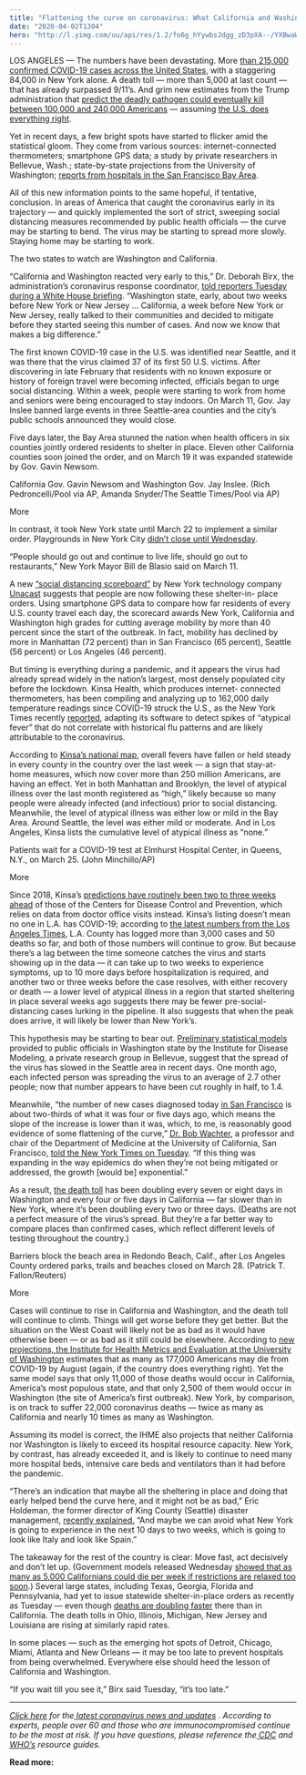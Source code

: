 ```yaml
---
title: "Flattening the curve on coronavirus: What California and Washington can teach the world"
date: "2020-04-02T1304"
hero: "http://l.yimg.com/uu/api/res/1.2/fo6g_hYywbsJdgg_zD3pXA--/YXBwaWQ9eXRhY2h5b247aD04Njt3PTEzMDs-/https://media-mbst-pub-ue1.s3.amazonaws.com/creatr-uploaded-images/2020-04/d00a6ac0-74f3-11ea-9faf-bd3f758411a3"
---
```

[ ][1]

[][1]

LOS ANGELES — The numbers have been devastating. More [than 215,000
confirmed COVID-19 cases across the United States][2], with a staggering
84,000 in New York alone. A death toll — more than 5,000 at last count —
that has already surpassed 9/11’s. And grim new estimates from the Trump
administration that [predict the deadly pathogen could eventually kill
between 100,000 and 240,000 Americans][3] — assuming [the U.S. does
everything right][4].

Yet in recent days, a few bright spots have started to flicker amid the
statistical gloom. They come from various sources: internet-connected
thermometers; smartphone GPS data; a study by private researchers in
Bellevue, Wash.; state-by-state projections from the University of
Washington; [reports from hospitals in the San Francisco Bay Area][5].

All of this new information points to the same hopeful, if tentative,
conclusion. In areas of America that caught the coronavirus early in its
trajectory — and quickly implemented the sort of strict, sweeping social
distancing measures recommended by public health officials — the curve
may be starting to bend. The virus may be starting to spread more
slowly. Staying home may be starting to work.

The two states to watch are Washington and California.

“California and Washington reacted very early to this,” Dr. Deborah
Birx, the administration’s coronavirus response coordinator, [told
reporters Tuesday during a White House briefing][6]. “Washington state,
early, about two weeks before New York or New Jersey ... California, a
week before New York or New Jersey, really talked to their communities
and decided to mitigate before they started seeing this number of cases.
And now we know that makes a big difference.”

The first known COVID-19 case in the U.S. was identified near Seattle,
and it was there that the virus claimed 37 of its first 50 U.S. victims.
After discovering in late February that residents with no known exposure
or history of foreign travel were becoming infected, officials began to
urge social distancing. Within a week, people were starting to work from
home and seniors were being encouraged to stay indoors. On March 11,
Gov. Jay Inslee banned large events in three Seattle-area counties and
the city’s public schools announced they would close.

Five days later, the Bay Area stunned the nation when health officers in
six counties jointly ordered residents to shelter in place. Eleven other
California counties soon joined the order, and on March 19 it was
expanded statewide by Gov. Gavin Newsom.

California Gov. Gavin Newsom and Washington Gov. Jay Inslee. (Rich
Pedroncelli/Pool via AP, Amanda Snyder/The Seattle Times/Pool via AP)

More

In contrast, it took New York state until March 22 to implement a
similar order. Playgrounds in New York City [didn’t close until
Wednesday][7].

“People should go out and continue to live life, should go out to
restaurants,” New York Mayor Bill de Blasio said on March 11.

A new [“social distancing scoreboard”][8] by New York technology company
[Unacast][9] suggests that people are now following these shelter-in-
place orders. Using smartphone GPS data to compare how far residents of
every U.S. county travel each day, the scorecard awards New York,
California and Washington high grades for cutting average mobility by
more than 40 percent since the start of the outbreak. In fact, mobility
has declined by more in Manhattan (72 percent) than in San Francisco (65
percent), Seattle (56 percent) or Los Angeles (46 percent).

But timing is everything during a pandemic, and it appears the virus had
already spread widely in the nation’s largest, most densely populated
city before the lockdown. Kinsa Health, which produces internet-
connected thermometers, has been compiling and analyzing up to 162,000
daily temperature readings since COVID-19 struck the U.S., as the New
York Times recently [reported][10], adapting its software to detect
spikes of “atypical fever” that do not correlate with historical flu
patterns and are likely attributable to the coronavirus.

According to [Kinsa’s national map][11], overall fevers have fallen or
held steady in every county in the country over the last week — a sign
that stay-at-home measures, which now cover more than 250 million
Americans, are having an effect. Yet in both Manhattan and Brooklyn, the
level of atypical illness over the last month registered as “high,”
likely because so many people were already infected (and infectious)
prior to social distancing. Meanwhile, the level of atypical illness was
either low or mild in the Bay Area. Around Seattle, the level was either
mild or moderate. And in Los Angeles, Kinsa lists the cumulative level
of atypical illness as “none.”

Patients wait for a COVID-19 test at Elmhurst Hospital Center, in
Queens, N.Y., on March 25. (John Minchillo/AP)

More

Since 2018, Kinsa’s [predictions have routinely been two to three weeks
ahead][12] of those of the Centers for Disease Control and Prevention,
which relies on data from doctor office visits instead. Kinsa’s listing
doesn’t mean no one in L.A. has COVID-19; according to [the latest
numbers from the Los Angeles Times][13], L.A. County has logged more
than 3,000 cases and 50 deaths so far, and both of those numbers will
continue to grow. But because there’s a lag between the time someone
catches the virus and starts showing up in the data — it can take up to
two weeks to experience symptoms, up to 10 more days before
hospitalization is required, and another two or three weeks before the
case resolves, with either recovery or death — a lower level of atypical
illness in a region that started sheltering in place several weeks ago
suggests there may be fewer pre-social-distancing cases lurking in the
pipeline. It also suggests that when the peak does arrive, it will
likely be lower than New York’s.

This hypothesis may be starting to bear out. [Preliminary statistical
models][14] provided to public officials in Washington state by the
Institute for Disease Modeling, a private research group in Bellevue,
suggest that the spread of the virus has slowed in the Seattle area in
recent days. One month ago, each infected person was spreading the virus
to an average of 2.7 other people; now that number appears to have been
cut roughly in half, to 1.4.

Meanwhile, “the number of new cases diagnosed today [in San
Francisco][15] is about two-thirds of what it was four or five days ago,
which means the slope of the increase is lower than it was, which, to
me, is reasonably good evidence of some flattening of the curve,” [Dr.
Bob Wachter][16], a professor and chair of the Department of Medicine at
the University of California, San Francisco, [told the New York Times on
Tuesday][17]. “If this thing was expanding in the way epidemics do when
they’re not being mitigated or addressed, the growth [would be]
exponential.”

As a result, [the death toll][18] has been doubling every seven or eight
days in Washington and every four or five days in California — far
slower than in New York, where it’s been doubling every two or three
days. (Deaths are not a perfect measure of the virus’s spread. But
they’re a far better way to compare places than confirmed cases, which
reflect different levels of testing throughout the country.)

Barriers block the beach area in Redondo Beach, Calif., after Los
Angeles County ordered parks, trails and beaches closed on March 28.
(Patrick T. Fallon/Reuters)

More

Cases will continue to rise in California and Washington, and the death
toll will continue to climb. Things will get worse before they get
better. But the situation on the West Coast will likely not be as bad as
it would have otherwise been — or as bad as it still could be elsewhere.
According to [new projections, the Institute for Health Metrics and
Evaluation at the University of Washington][19] estimates that as many
as 177,000 Americans may die from COVID-19 by August (again, if the
country does everything right). Yet the same model says that only 11,000
of those deaths would occur in California, America’s most populous
state, and that only 2,500 of them would occur in Washington (the site
of America’s first outbreak). New York, by comparison, is on track to
suffer 22,000 coronavirus deaths — twice as many as California and
nearly 10 times as many as Washington.

Assuming its model is correct, the IHME also projects that neither
California nor Washington is likely to exceed its hospital resource
capacity. New York, by contrast, has already exceeded it, and is likely
to continue to need many more hospital beds, intensive care beds and
ventilators than it had before the pandemic.

“There’s an indication that maybe all the sheltering in place and doing
that early helped bend the curve here, and it might not be as bad,” Eric
Holdeman, the former director of King County (Seattle) disaster
management, [recently explained.][20] “And maybe we can avoid what New
York is going to experience in the next 10 days to two weeks, which is
going to look like Italy and look like Spain.”

The takeaway for the rest of the country is clear: Move fast, act
decisively and don’t let up. (Government models released Wednesday
[showed that as many as 5,000 Californians could die per week if
restrictions are relaxed too soon][21].) Several large states, including
Texas, Georgia, Florida and Pennsylvania, had yet to issue statewide
shelter-in-place orders as recently as Tuesday — even though [deaths are
doubling faster][18] there than in California. The death tolls in Ohio,
Illinois, Michigan, New Jersey and Louisiana are rising at similarly
rapid rates.

In some places — such as the emerging hot spots of Detroit, Chicago,
Miami, Atlanta and New Orleans — it may be too late to prevent hospitals
from being overwhelmed. Everywhere else should heed the lesson of
California and Washington.

“If you wait till you see it,” Birx said Tuesday, “it’s too late.”

_____

[ _Click here_][22] _for the_[ _latest coronavirus news and
updates_][23] _. According to experts, people over 60 and those who are
immunocompromised continue to be the most at risk. If you have
questions, please reference the_[ _CDC_][24] _and_[ _WHO’s_][25]
_resource guides._

 **Read more:**

   [1]: https://news.yahoo.com/coronavirus
   [2]: https://coronavirus.jhu.edu/map.html
   [3]: https://news.yahoo.com/trump-sees-hard-days-ahead-in-coronavirus-fight-with-as-many-as-240000-americans-dead-030500269.html
   [4]: https://www.npr.org/sections/health-shots/2020/04/01/824744490/5-key-facts-the-white-house-isnt-saying-about-their-covid-19-projections
   [5]: https://brokeassstuart.com/2020/03/30/bay-area-curve-stays-flattened-ucsf-er-stays-quiet/
   [6]: https://www.foxnews.com/health/birx-praises-california-washington-for-coronavirus-response-says-ny-nj-lagged
   [7]: https://nypost.com/2020/04/01/cuomo-closes-all-nyc-playgrounds-to-stop-coronavirus-spread/
   [8]: https://www.unacast.com/covid19/social-distancing-scoreboard
   [9]: http://www.unacast.com/
   [10]: https://www.nytimes.com/2020/03/30/health/coronavirus-restrictions-fevers.html
   [11]: https://healthweather.us/?mode=Trends
   [12]: https://www.nytimes.com/2018/01/16/health/smart-thermometers-flu.html
   [13]: https://www.latimes.com/projects/california-coronavirus-cases-tracking-outbreak/
   [14]: http://www.documentcloud.org/documents/6821542-Social-Distancing-Mobility-Reductions-Reduced.html
   [15]: https://www.sfdph.org/dph/alerts/coronavirus.asp
   [16]: https://medicine.ucsf.edu/people/robert-wachter
   [17]: https://www.nytimes.com/2020/04/01/us/coronavirus-california-new-york-testing.html
   [18]: https://www.nytimes.com/interactive/2020/03/21/upshot/coronavirus-deaths-by-country.html
   [19]: https://covid19.healthdata.org/projections
   [20]: https://mynorthwest.com/1797011/king-county-excellent-response-coronavirus/
   [21]: https://www.latimes.com/california/story/2020-04-01/california-coronavirus-deaths-social-distancing
   [22]: https://news.yahoo.com/coronavirus-covid-19-news-and-live-updates-120246923.html
   [23]: https://news.yahoo.com/coronavirus/
   [24]: https://www.cdc.gov/coronavirus/2019-ncov/summary.html
   [25]: https://www.who.int/emergencies/diseases/novel-coronavirus-2019